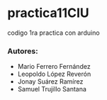 # practica11CIU
codigo 1ra practica con arduino

### Autores:
- Mario Ferrero Fernández
- Leopoldo López Reverón
- Jonay Suárez Ramírez
- Samuel Trujillo Santana
